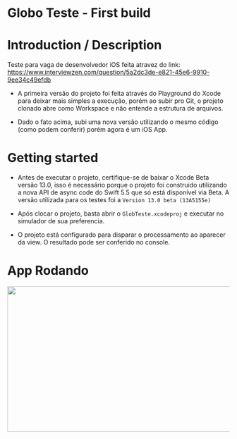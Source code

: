 
Globo Teste - First build
==================================================

#  Introduction / Description

Teste para vaga de desenvolvedor iOS  feita atravez do link: https://www.interviewzen.com/question/5a2dc3de-e821-45e6-9910-9ee34c49efdb

- A primeira versão do projeto foi feita através do Playground do Xcode para deixar mais simples a execução, porém ao subir pro Git, o projeto clonado abre como Workspace e não entende a estrutura de arquivos. 

- Dado o fato acima, subi uma nova versão utilizando o mesmo código (como podem conferir) porém agora é um iOS App.

# Getting started

- Antes de executar o projeto, certifique-se de baixar o Xcode Beta versão 13.0, isso é necessário porque o projeto foi construido utilizando a nova API de async code do Swift 5.5 que só está disponível via Beta. A versão utilizada para os testes foi a `Version 13.0 beta (13A5155e)`

- Após clocar o projeto, basta abrir o `GlobTeste.xcodeproj` e executar no simulador de sua preferencia.

- O projeto está configurado para disparar o processamento ao aparecer da view. O resultado pode ser conferido no console.


# App Rodando

<img src="https://i.imgur.com/pZxKSuy.gif" width="600" height="330" />

